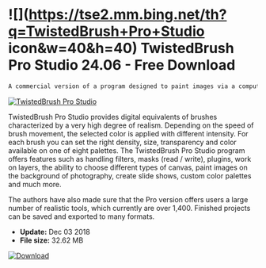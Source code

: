 # ![](https://tse2.mm.bing.net/th?q=TwistedBrush+Pro+Studio icon&w=40&h=40) TwistedBrush Pro Studio 24.06 - Free Download

```sh
A commercial version of a program designed to paint images via a computer.
```
[![TwistedBrush Pro Studio](https://gallery.dpcdn.pl/imgc/Tools/351/g_-_420x350_1.5_-_x20090924213758.PNG)](https://softexe.net/win/multimedia/graphics-editors/twistedbrush-pro-studio:aedR.html)

TwistedBrush Pro Studio provides digital equivalents of brushes characterized by a very high degree of realism. Depending on the speed of brush movement, the selected color is applied with different intensity. For each brush you can set the right density, size, transparency and color available on one of eight palettes. The TwistedBrush Pro Studio program offers features such as handling filters, masks (read / write), plugins, work on layers, the ability to choose different types of canvas, paint images on the background of photography, create slide shows, custom color palettes and much more.
 
 The authors have also made sure that the Pro version offers users a large number of realistic tools, which currently are over 1,400. Finished projects can be saved and exported to many formats.


- **Update:** Dec 03 2018
- **File size:** 32.62 MB

[![Download](https://cdn.softexe.net/static/img/download.png)](https://softexe.net/win/multimedia/graphics-editors/twistedbrush-pro-studio:aedR.html)


